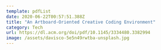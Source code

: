 ```yaml
---
template: pdfList
date: 2020-06-22T00:57:51.388Z
title: "An Artboard-Oriented Creative Coding Environment"
category: Tech
url: https://dl.acm.org/doi/pdf/10.1145/3334480.3382994
image: /assets/davisco-5e5n49rwtba-unsplash.jpg
---
```

